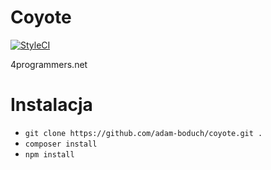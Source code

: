 # Coyote

[![StyleCI](https://styleci.io/repos/30256872/shield)](https://styleci.io/repos/30256872)

4programmers.net

# Instalacja

* `git clone https://github.com/adam-boduch/coyote.git .`
* `composer install`
* `npm install`
